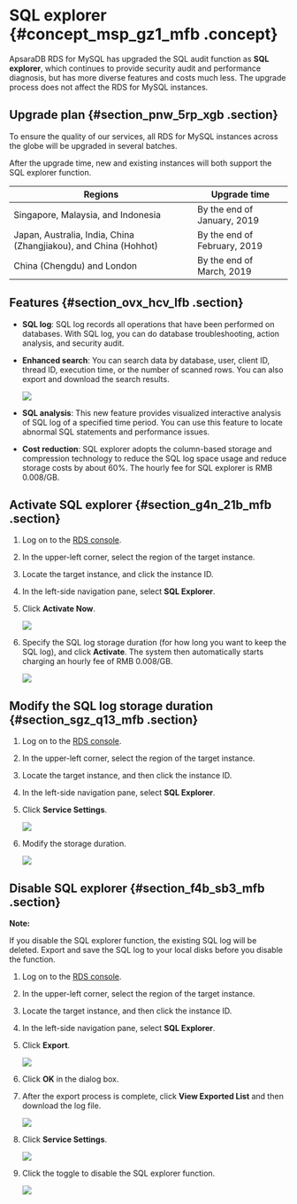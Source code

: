 # SQL explorer {#concept_msp_gz1_mfb .concept}

ApsaraDB RDS for MySQL has upgraded the SQL audit function as **SQL explorer**, which continues to provide security audit and performance diagnosis, but has more diverse features and costs much less. The upgrade process does not affect the RDS for MySQL instances.

## Upgrade plan {#section_pnw_5rp_xgb .section}

To ensure the quality of our services, all RDS for MySQL instances across the globe will be upgraded in several batches.

After the upgrade time, new and existing instances will both support the SQL explorer function.

|Regions|Upgrade time|
|-------|------------|
|Singapore, Malaysia, and Indonesia|By the end of January, 2019|
|Japan, Australia, India, China \(Zhangjiakou\), and China \(Hohhot\)|By the end of February, 2019|
|China \(Chengdu\) and London|By the end of March, 2019|

## Features {#section_ovx_hcv_lfb .section}

-   **SQL log**: SQL log records all operations that have been performed on databases. With SQL log, you can do database troubleshooting, action analysis, and security audit.
-   **Enhanced search**: You can search data by database, user, client ID, thread ID, execution time, or the number of scanned rows. You can also export and download the search results.

    ![](http://static-aliyun-doc.oss-cn-hangzhou.aliyuncs.com/assets/img/23711/155122863313817_en-US.png)

-   **SQL analysis**: This new feature provides visualized interactive analysis of SQL log of a specified time period. You can use this feature to locate abnormal SQL statements and performance issues.
-   **Cost reduction**: SQL explorer adopts the column-based storage and compression technology to reduce the SQL log space usage and reduce storage costs by about 60%. The hourly fee for SQL explorer is RMB 0.008/GB.

## Activate SQL explorer {#section_g4n_21b_mfb .section}

1.  Log on to the [RDS console](https://rds.console.aliyun.com/).
2.  In the upper-left corner, select the region of the target instance.
3.  Locate the target instance, and click the instance ID.
4.  In the left-side navigation pane, select **SQL Explorer**.
5.  Click **Activate Now**.

    ![](http://static-aliyun-doc.oss-cn-hangzhou.aliyuncs.com/assets/img/23711/155122863313750_en-US.png)

6.  Specify the SQL log storage duration \(for how long you want to keep the SQL log\), and click **Activate**. The system then automatically starts charging an hourly fee of RMB 0.008/GB.

    ![](http://static-aliyun-doc.oss-cn-hangzhou.aliyuncs.com/assets/img/23711/155122863313755_en-US.png)


## Modify the SQL log storage duration {#section_sgz_q13_mfb .section}

1.  Log on to the [RDS console](https://rds.console.aliyun.com/).
2.  In the upper-left corner, select the region of the target instance.
3.  Locate the target instance, and then click the instance ID.
4.  In the left-side navigation pane, select **SQL Explorer**.
5.  Click **Service Settings**.

    ![](http://static-aliyun-doc.oss-cn-hangzhou.aliyuncs.com/assets/img/23711/155122863413804_en-US.png)

6.  Modify the storage duration.

    ![](http://static-aliyun-doc.oss-cn-hangzhou.aliyuncs.com/assets/img/23711/155122863413805_en-US.png)


## Disable SQL explorer {#section_f4b_sb3_mfb .section}

**Note:** 

If you disable the SQL explorer function, the existing SQL log will be deleted. Export and save the SQL log to your local disks before you disable the function.

1.  Log on to the [RDS console](https://rds.console.aliyun.com/).
2.  In the upper-left corner, select the region of the target instance.
3.  Locate the target instance, and then click the instance ID.
4.  In the left-side navigation pane, select **SQL Explorer**.
5.  Click **Export**.

    ![](http://static-aliyun-doc.oss-cn-hangzhou.aliyuncs.com/assets/img/23711/155122863413823_en-US.png)

6.  Click **OK** in the dialog box.
7.  After the export process is complete, click **View Exported List** and then download the log file.

    ![](http://static-aliyun-doc.oss-cn-hangzhou.aliyuncs.com/assets/img/23711/155122863413831_en-US.png)

8.  Click **Service Settings**.

    ![](http://static-aliyun-doc.oss-cn-hangzhou.aliyuncs.com/assets/img/23711/155122863413804_en-US.png)

9.  Click the toggle to disable the SQL explorer function.

    ![](http://static-aliyun-doc.oss-cn-hangzhou.aliyuncs.com/assets/img/23711/155122863413807_en-US.png)


